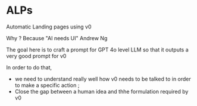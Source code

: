 # ALPs
Automatic Landing pages using v0

Why ? Because "AI needs UI" Andrew Ng

The goal here is to craft a prompt for GPT 4o level LLM so that it outputs a very good prompt for v0

In order to do that, 
- we need to understand really well how v0 needs to be talked to in order to make a specific action ;
- Close the gap between a human idea and thhe formulation required by v0 

